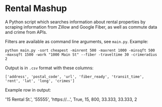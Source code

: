 # Rental Mashup

A Python script which searches information about rental properties by scraping information from Zillow and Google Fiber, as well as commute data and crime from APIs.

Filters are available as command line arguments, see `main.py`. Example:

```
python main.py -sort cheapest -minrent 500 -maxrent 1000 -minsqft 500 -maxsqft 1500 -work "1000 Main St" --fiber -traveltime 30 -crimeradius 2
```

Output is in `.csv` format with these columns:

`['address', 'postal_code', 'url', 'fiber_ready', 'transit_time', 'rent', 'lat', 'long', 'crimes']`

Example row in output:

'15 Rental St.', '55555', 'https://...', True, 15, 800, 33.333, 33.333, 2

